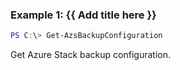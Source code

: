 ### Example 1: {{ Add title here }}
```powershell
PS C:\> Get-AzsBackupConfiguration

```

Get Azure Stack backup configuration.


